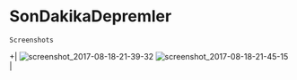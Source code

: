 # SonDakikaDepremler
    Screenshots

+| ![screenshot_2017-08-18-21-39-32](https://user-images.githubusercontent.com/11810774/29473193-86c510ae-845f-11e7-80c7-88cf5feaa6f8.png) ![screenshot_2017-08-18-21-45-15](https://user-images.githubusercontent.com/11810774/29473200-91d476a6-845f-11e7-9ab8-17f5ad2e617a.png) |





